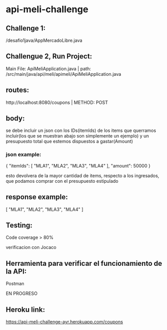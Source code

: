 # api-meli-challenge

## Challenge 1:

/desafio1java/AppMercadoLibre.java

## Challengue 2, Run Project:

Main File: ApiMeliApplication.java  |  path: /src/main/java/api/meli/apimeli/ApiMeliApplication.java

## routes:

http://localhost:8080/coupons | METHOD: POST

## body:

se debe incluir un json con los IDs(itemIds) de los items que querramos incluir(los que se muestran abajo son simplemente un ejemplo) y un presupuesto total que estemos dispuestos a gastar(Amount)

### json example:

{
"itemIds": [
"MLA1",
"MLA2",
"MLA3",
"MLA4"
],
"amount": 50000
}

esto devolvera de la mayor cantidad de items, respecto a los ingresados, que podamos comprar con el presupuesto estipulado

## response example:

[
"MLA1",
"MLA2",
"MLA3",
"MLA4"
]

## Testing:

Code coverage > 80%

verificacion con Jocaco

## Herramienta para verificar el funcionamiento de la API:

Postman

EN PROGRESO

## Heroku link:

https://api-meli-challenge-ayr.herokuapp.com/coupons
